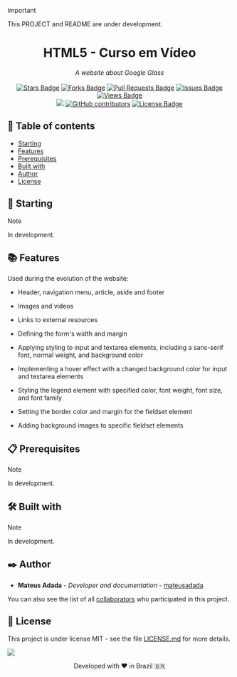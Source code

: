 > [!IMPORTANT]
> This PROJECT and README are under development.

<h1 align="center">HTML5 - Curso em Vídeo</h1>
<div align="center"><i>A website about Google Glass</i><br><br>
<a href="https://github.com/mateusadada/HTML5-CursoEmVideo/stargazers"><img src="https://img.shields.io/github/stars/mateusadada/HTML5-CursoEmVideo" alt="Stars Badge"/></a>
<a href="https://github.com/mateusadada/HTML5-CursoEmVideo/network/members"><img src="https://img.shields.io/github/forks/mateusadada/HTML5-CursoEmVideo" alt="Forks Badge"/></a>
<a href="https://github.com/mateusadada/HTML5-CursoEmVideo/pulls"><img src="https://img.shields.io/github/issues-pr/mateusadada/HTML5-CursoEmVideo" alt="Pull Requests Badge"/></a>
<a href="https://github.com/mateusadada/HTML5-CursoEmVideo/issues"><img src="https://img.shields.io/github/issues/mateusadada/HTML5-CursoEmVideo" alt="Issues Badge"/></a>
<a href="https://github.com/mateusadada/HTML5-CursoEmVideo"><img src="https://views.whatilearened.today/views/github/mateusadada/HTML5-CursoEmVideo.svg" alt="Views Badge"/></a>
<br><a href="https://mateusadada.github.io/HTML5-CursoEmVideo" target="blank"><img src="https://img.shields.io/website?url=https%3A%2F%2Fmateusadada.github.io%2FHTML5-CursoEmVideo&logo=github" /></a>
<a href="https://github.com/mateusadada/HTML5-CursoEmVideo/graphs/contributors"><img alt="GitHub contributors" src="https://img.shields.io/github/contributors/mateusadada/HTML5-CursoEmVideo?color=2b9348"></a>
<a href="https://github.com/mateusadada/HTML5-CursoEmVideo/blob/main/LICENSE"><img src="https://img.shields.io/github/license/mateusadada/HTML5-CursoEmVideo?color=2b9348" alt="License Badge"/></a>
</div>

## 📜 Table of contents

- [Starting](#-starting)
- [Features](#-features)
- [Prerequisites](#-prerequisites)
- [Built with](#%EF%B8%8F-built-with)
- [Author](#%EF%B8%8F-author)
- [License](#-license)

## 🚀 Starting

> [!NOTE]
> In development.

## 📚 Features

Used during the evolution of the website:

- Header, navigation menu, article, aside and footer

- Images and videos

- Links to external resources

- Defining the form's width and margin

- Applying styling to input and textarea elements, including a sans-serif font, normal weight, and background color

- Implementing a hover effect with a changed background color for input and textarea elements

- Styling the legend element with specified color, font weight, font size, and font family

- Setting the border color and margin for the fieldset element

- Adding background images to specific fieldset elements

## 📋 Prerequisites

> [!NOTE]
> In development.

## 🛠️ Built with

> [!NOTE]
> In development.

## ✒️ Author

* **Mateus Adada** - *Developer and documentation* - [mateusadada](https://github.com/mateusadada)

You can also see the list of all [collaborators](https://github.com/mateusadada/HTML5-CursoEmVideo/graphs/contributors) who participated in this project.

## 📄 License

This project is under license MIT - see the file [LICENSE.md](https://github.com/mateusadada/HTML5-CursoEmVideo/blob/main/LICENSE) for more details.

<img src="https://user-images.githubusercontent.com/73097560/115834477-dbab4500-a447-11eb-908a-139a6edaec5c.gif">
<p align="center">Developed with ❤️ in Brazil 🇧🇷</p>
